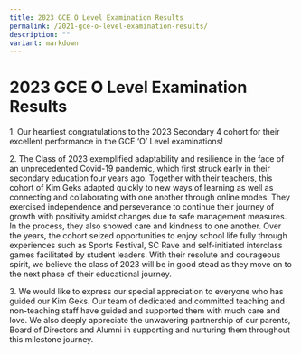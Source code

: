 ```yaml
---
title: 2023 GCE O Level Examination Results
permalink: /2021-gce-o-level-examination-results/
description: ""
variant: markdown
---
```

# **2023 GCE O Level Examination Results**

1\. Our heartiest congratulations to the 2023 Secondary 4 cohort for their excellent performance in the GCE ‘O’ Level examinations! 

2\. The Class of 2023 exemplified adaptability and resilience in the face of an unprecedented Covid-19 pandemic, which first struck early in their secondary education four years ago.  Together with their teachers, this cohort of Kim Geks adapted quickly to new ways of learning as well as connecting and collaborating with one another through online modes.  They exercised independence and perseverance to continue their journey of growth with positivity amidst changes due to safe management measures.  In the process, they also showed care and kindness to one another.  Over the years, the cohort seized opportunities to enjoy school life fully through experiences such as Sports Festival, SC Rave and self-initiated interclass games facilitated by student leaders.  With their resolute and courageous spirit, we believe the class of 2023 will be in good stead as they move on to the next phase of their educational journey. 

3\. We would like to express our special appreciation to everyone who has guided our Kim Geks. Our team of dedicated and committed teaching and non-teaching staff have guided and supported them with much care and love.  We also deeply appreciate the unwavering partnership of our parents, Board of Directors and Alumni in supporting and nurturing them throughout this milestone journey.